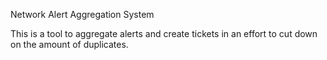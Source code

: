 Network Alert Aggregation System

This is a tool to aggregate alerts and create tickets in an effort to cut down on the amount of duplicates.
